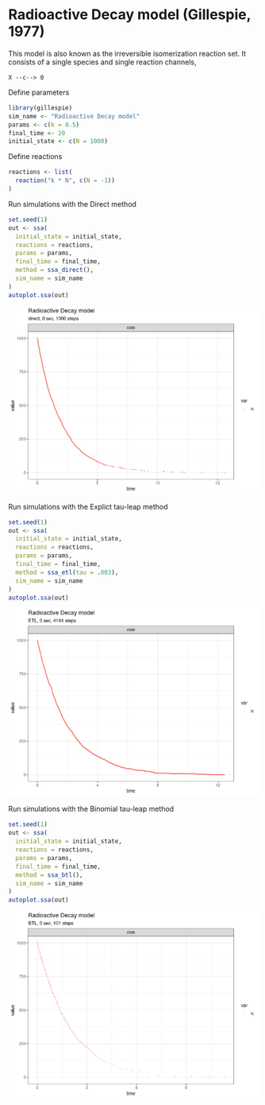 Radioactive Decay model (Gillespie, 1977)
================

<!-- github markdown built using 
rmarkdown::render("vignettes/radioactive_decay.Rmd", output_format = "github_document")
-->

This model is also known as the irreversible isomerization reaction set.
It consists of a single species and single reaction channels,

    X --c--> 0

Define parameters

``` r
library(gillespie)
sim_name <- "Radioactive Decay model"
params <- c(k = 0.5)
final_time <- 20
initial_state <- c(N = 1000)
```

Define reactions

``` r
reactions <- list(
  reaction("k * N", c(N = -1))
)
```

Run simulations with the Direct method

``` r
set.seed(1)
out <- ssa(
  initial_state = initial_state,
  reactions = reactions,
  params = params,
  final_time = final_time,
  method = ssa_direct(),
  sim_name = sim_name
) 
autoplot.ssa(out)
```

![](radioactive_decay_files/figure-gfm/direct-1.png)<!-- -->

Run simulations with the Explict tau-leap method

``` r
set.seed(1)
out <- ssa(
  initial_state = initial_state,
  reactions = reactions,
  params = params,
  final_time = final_time,
  method = ssa_etl(tau = .003),
  sim_name = sim_name
) 
autoplot.ssa(out)
```

![](radioactive_decay_files/figure-gfm/etl-1.png)<!-- -->

Run simulations with the Binomial tau-leap method

``` r
set.seed(1)
out <- ssa(
  initial_state = initial_state,
  reactions = reactions,
  params = params,
  final_time = final_time,
  method = ssa_btl(),
  sim_name = sim_name
) 
autoplot.ssa(out)
```

![](radioactive_decay_files/figure-gfm/btl-1.png)<!-- -->
